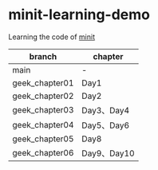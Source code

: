 # minit-learning-demo

Learning the code of [minit](https://github.com/YaleGuo/minit)

| branch         | chapter    |
|----------------|------------|
| main           | -          |
| geek_chapter01 | Day1       |
| geek_chapter02 | Day2       |
| geek_chapter03 | Day3、Day4  |
| geek_chapter04 | Day5、Day6  |
| geek_chapter05 | Day8       |
| geek_chapter06 | Day9、Day10 |